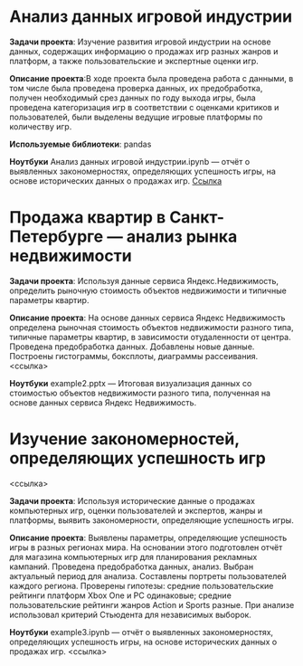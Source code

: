 # Анализ данных игровой индустрии
**Задачи проекта**:  Изучение развития игровой индустрии на основе данных, содержащих информацию о продажах игр разных жанров и платформ, а также пользовательские и экспертные оценки игр.

**Описание проекта**:В ходе проекта была проведена работа с данными, в том числе была проведена проверка данных, их предобработка, получен необходимый срез данных по году выхода игры, была проведена категоризация игр в соответствии с оценками критиков и пользователей, были выделены ведущие игровые платформы по количеству игр.

**Используемые библиотеки**: pandas

**Ноутбуки**
Анализ данных игровой индустрии.ipynb — отчёт о выявленных закономерностях, определяющих успешность игры, на основе исторических данных о продажах игр. 
[Ссылка](https://github.com/GlebTyulyupov/Practicum_projects/blob/fb9c99186594f300a5a05cfcf1a57aa979f1da1b/%D0%90%D0%BD%D0%B0%D0%BB%D0%B8%D0%B7%20%D0%B4%D0%B0%D0%BD%D0%BD%D1%8B%D1%85%20%D0%B8%D0%B3%D1%80%D0%BE%D0%B2%D0%BE%D0%B9%20%D0%B8%D0%BD%D0%B4%D1%83%D1%81%D1%82%D1%80%D0%B8%D0%B8.ipynb)

# Продажа квартир в Санкт-Петербурге — анализ рынка недвижимости
**Задачи проекта**: Используя данные сервиса Яндекс.Недвижимость, определить рыночную стоимость объектов недвижимости и типичные параметры квартир.

**Описание проекта**: На основе данных сервиса Яндекс Недвижимость определена рыночная стоимость объектов недвижимости разного типа, типичные параметры квартир, в зависимости отудаленности от центра. Проведена предобработка данных. Добавлены новые данные. Построены гистограммы, боксплоты, диаграммы рассеивания. <ссылка>

**Ноутбуки**
example2.pptx — Итоговая визуализация данных со стоимостью объектов недвижимости разного типа, полученная на основе данных сервиса Яндекс Недвижимость.

# Изучение закономерностей, определяющих успешность игр
<ссылка>

**Задачи проекта**: Используя исторические данные о продажах компьютерных игр, оценки пользователей и экспертов, жанры и платформы, выявить закономерности, определяющие успешность игры.

**Описание проекта**: 
Выявлены параметры, определяющие успешность игры в разных регионах мира. 
На основании этого подготовлен отчёт для магазина компьютерных игр для планирования рекламных кампаний. 
Проведена предобработка данных, анализ. Выбран актуальный период для анализа. Составлены портреты пользователей каждого региона. 
Проверены гипотезы: средние пользовательские рейтинги платформ Xbox One и PC одинаковые; средние пользовательские рейтинги жанров Action и Sports разные. При анализе использовал критерий Стьюдента для независимых выборок.

**Ноутбуки**
example3.ipynb — отчёт о выявленных закономерностях, определяющих успешность игры, на основе исторических данных о продажах игр. <ссылка>

